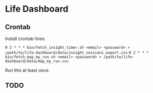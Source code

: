 # Life Dashboard

## Crontab

Install crontab lines:

`0 2 * * * bin/fetch_insight_timer.sh <email> <password> > /path/to/life-dashboard/data/insight_sessions_export.csv`
`0 2 * * * bin/fetch_map_my_run.sh <email> <password> > /path/to/life-dashboard/data/map_my_run.csv`

Run this at least once.


## TODO
